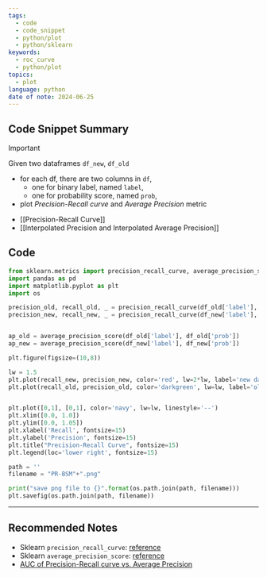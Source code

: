 ```yaml
---
tags:
  - code
  - code_snippet
  - python/plot
  - python/sklearn
keywords:
  - roc_curve
  - python/plot
topics:
  - plot
language: python
date of note: 2024-06-25
---
```


## Code Snippet Summary

>[!important]
>Given two dataframes `df_new`, `df_old`
>- for each df, there are two columns in `df`, 
>	- one for binary label, named `label`, 
>	- one for probability score, named `prob`,  
>- plot *Precision-Recall curve* and *Average Precision* metric

- [[Precision-Recall Curve]]
- [[Interpolated Precision and Interpolated Average Precision]]

## Code

```python
from sklearn.metrics import precision_recall_curve, average_precision_score
import pandas as pd
import matplotlib.pyplot as plt
import os
```

```python
precision_old, recall_old, _ = precision_recall_curve(df_old['label'], df_old['prob'])
precision_new, recall_new, _ = precision_recall_curve(df_new['label'], df_new['prob'])


ap_old = average_precision_score(df_old['label'], df_old['prob'])
ap_new = average_precision_score(df_new['label'], df_new['prob'])

plt.figure(figsize=(10,8))

lw = 1.5
plt.plot(recall_new, precision_new, color='red', lw=2*lw, label='new data (area = %0.3f)' % ap_new)
plt.plot(recall_old, precision_old, color='darkgreen', lw=lw, label='old data (area = %0.3f)' % ap_old)


plt.plot([0,1], [0,1], color='navy', lw=lw, linestyle='--')
plt.xlim([0.0, 1.0])
plt.ylim([0.0, 1.05])
plt.xlabel('Recall', fontsize=15)
plt.ylabel('Precision', fontsize=15)
plt.title("Precision-Recall Curve", fontsize=15)
plt.legend(loc='lower right', fontsize=15)

path = ''
filename = "PR-BSM"+".png"

print("save png file to {}".format(os.path.join(path, filename)))
plt.savefig(os.path.join(path, filename))
```






-----------
##  Recommended Notes


- Sklearn `precision_recall_curve`: [reference](https://scikit-learn.org/stable/modules/generated/sklearn.metrics.precision_recall_curve.html)
- Sklearn `average_precision_score`: [reference](https://scikit-learn.org/stable/modules/generated/sklearn.metrics.average_precision_score.html)
- [AUC of Precision-Recall curve vs. Average Precision](https://stats.stackexchange.com/questions/157012/area-under-precision-recall-curve-auc-of-pr-curve-and-average-precision-ap)